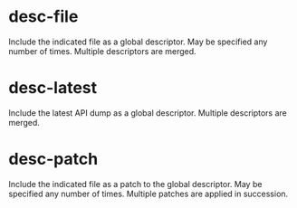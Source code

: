 # desc-file
Include the indicated file as a global descriptor. May be specified any number
of times. Multiple descriptors are merged.

# desc-latest
Include the latest API dump as a global descriptor. Multiple descriptors are
merged.

# desc-patch
Include the indicated file as a patch to the global descriptor. May be specified
any number of times. Multiple patches are applied in succession.
